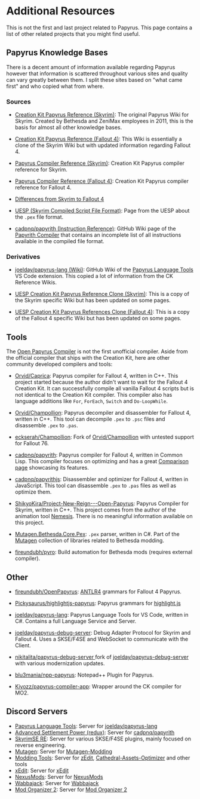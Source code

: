 # Additional Resources

This is not the first and last project related to Papyrus. This page contains a list of other related projects that you might find useful.

## Papyrus Knowledge Bases

There is a decent amount of information available regarding Papyrus however that information is scattered throughout various sites and quality can vary greatly between them. I split these sites based on "what came first" and who copied what from where.

### Sources

- [Creation Kit Papyrus Reference (Skyrim)](https://www.creationkit.com/index.php?title=Category:Papyrus): The original Papyrus Wiki for Skyrim. Created by Bethesda and ZeniMax employees in 2011, this is the basis for almost all other knowledge bases.

- [Creation Kit Papyrus Reference (Fallout 4)](https://www.creationkit.com/fallout4/index.php?title=Category:Papyrus): This Wiki is essentially a clone of the Skyrim Wiki but with updated information regarding Fallout 4.

- [Papyrus Compiler Reference (Skyrim)](https://www.creationkit.com/index.php?title=Papyrus_Compiler_Reference): Creation Kit Papyrus compiler reference for Skyrim.

- [Papyrus Compiler Reference (Fallout 4)](https://www.creationkit.com/fallout4/index.php?title=Papyrus_Compiler_Reference#Optimize): Creation Kit Papyrus compiler reference for Fallout 4.

- [Differences from Skyrim to Fallout 4](https://www.creationkit.com/fallout4/index.php?title=Differences_from_Skyrim_to_Fallout_4)

- [UESP (Skyrim Compiled Script File Format)](https://en.uesp.net/wiki/Skyrim_Mod:Compiled_Script_File_Format): Page from the UESP about the `.pex` file format.

- [cadpnq/papyrith (Instruction Reference)](https://github.com/cadpnq/papyrith/wiki/Instruction-Reference): GitHub Wiki page of the [Papyrith Compiler](https://github.com/cadpnq/papyrith) that contains an incomplete list of all instructions available in the compiled file format.

### Derivatives

- [joelday/papyrus-lang (Wiki)](https://github.com/joelday/papyrus-lang/wiki/Papyrus): GitHub Wiki of the [Papyrus Language Tools](https://marketplace.visualstudio.com/items?itemName=joelday.papyrus-lang-vscode) VS Code extension. This copied a lot of information from the CK Reference Wikis.

- [UESP Creation Kit Papyrus Reference Clone (Skyrim)](https://ck.uesp.net/wiki/Category:Papyrus): This is a copy of the Skyrim specific Wiki but has been updated on some pages.

- [UESP Creation Kit Papyrus References Clone (Fallout 4)](https://falloutck.uesp.net/wiki/Category:Papyrus): This is a copy of the Fallout 4 specific Wiki but has been updated on some pages.

## Tools

The [Open Papyrus Compiler](https://github.com/open-papyrus/papyrus-compiler) is not the first unofficial compiler. Aside from the official compiler that ships with the Creation Kit, here are other community developed compilers and tools:

- [Orvid/Caprica](https://github.com/Orvid/Caprica): Papyrus compiler for Fallout 4, written in C++. This project started because the author didn't want to wait for the Fallout 4 Creation Kit. It can successfully compile all vanilla Fallout 4 scripts but is not identical to the Creation Kit compiler. This compiler also has language additions like `For`, `ForEach`, `Switch` and `Do-LoopWhile`.

- [Orvid/Champollion](https://github.com/Orvid/Champollion): Papyrus decompiler and disassembler for Fallout 4, written in C++. This tool can decompile `.pex` to `.psc` files and disassemble `.pex` to `.pas`.

- [eckserah/Champollion](https://github.com/eckserah/Champollion): Fork of [Orvid/Champollion](https://github.com/Orvid/Champollion) with untested support for Fallout 76.

- [cadpnq/papyrith](https://github.com/cadpnq/papyrith): Papyrus compiler for Fallout 4, written in Common Lisp. This compiler focuses on optimizing and has a great [Comparison page](https://github.com/cadpnq/papyrith/wiki/Comparison) showcasing its features.

- [cadpnq/papyrithjs](https://github.com/cadpnq/papyrithjs): Disassembler and optimizer for Fallout 4, written in JavaScript. This tool can disassemble `.pex` to `.pas` files as well as optimize them.

- [ShikyoKira/Project-New-Reign---Open-Papyrus](https://github.com/ShikyoKira/Project-New-Reign---Open-Papyrus): Papyrus Compiler for Skyrim, written in C++. This project comes from the author of the animation tool [Nemesis](https://github.com/ShikyoKira/Project-New-Reign---Nemesis-Main). There is no meaningful information available on this project.

- [Mutagen.Bethesda.Core.Pex](https://github.com/Mutagen-Modding/Mutagen/tree/dev/Mutagen.Bethesda.Core/Pex): `.pex` parser, written in C#. Part of the [Mutagen](https://github.com/Mutagen-Modding) collection of libraries related to Bethesda modding.

- [fireundubh/pyro](https://github.com/fireundubh/pyro): Build automation for Bethesda mods (requires external compiler).

## Other

- [fireundubh/OpenPapyrus](https://github.com/fireundubh/OpenPapyrus): [ANTLR4](https://www.antlr.org/) grammars for Fallout 4 Papyrus.

- [Pickysaurus/highlightjs-papyrus](https://github.com/Pickysaurus/highlightjs-papyrus): Papyrus grammars for [highlight.js](https://github.com/highlightjs/highlight.js)

- [joelday/papyrus-lang](https://github.com/joelday/papyrus-lang): Papyrus Language Tools for VS Code, written in C#. Contains a full Language Service and Server.

- [joelday/papyrus-debug-server](https://github.com/joelday/papyrus-debug-server): Debug Adapter Protocol for Skyrim and Fallout 4. Uses a SKSE/F4SE and WebSocket to communicate with the Client.

- [nikitalita/papyrus-debug-server ](https://github.com/nikitalita/papyrus-debug-server/tree/master) fork of [joelday/papyrus-debug-server](https://github.com/joelday/papyrus-debug-server) with various modernization updates.

- [blu3mania/npp-papyrus](https://github.com/blu3mania/npp-papyrus): Notepad++ Plugin for Papyrus.

- [Kiyozz/papyrus-compiler-app](https://github.com/Kiyozz/papyrus-compiler-app): Wrapper around the CK compiler for MO2.

## Discord Servers

- [Papyrus Language Tools](https://discord.gg/E4dWujQ): Server for [joelday/papyrus-lang](https://github.com/joelday/papyrus-lang)
- [Advanced Settlement Power (redux)](https://discord.gg/X6Udqfx): Server for [cadpnq/papyrith](https://github.com/cadpnq/papyrith)
- [SkyrimSE RE](https://discord.gg/apkA9B4fnW): Server for various SKSE/F4SE plugins, mainly focused on reverse engineering.
- [Mutagen](https://discord.gg/A3jbaGe): Server for [Mutagen-Modding](https://github.com/Mutagen-Modding)
- [Modding Tools](https://discord.gg/8KHQqTw): Server for [zEdit](https://github.com/z-edit/zedit), [Cathedral-Assets-Optimizer](https://gitlab.com/G_ka/Cathedral_Assets_Optimizer) and other tools
- [xEdit](https://discord.gg/mQA5Wnu): Server for [xEdit](https://github.com/TES5Edit/TES5Edit)
- [NexusMods](https://discord.gg/nexusmods): Server for [NexusMods](https://nexusmods.com)
- [Wabbajack](https://discord.gg/Wabbajack): Server for [Wabbajack](https://wabbajack.org)
- [Mod Organizer 2](https://discord.gg/6GKR9jZ): Server for [Mod Organizer 2](https://github.com/ModOrganizer2/modorganizer)
